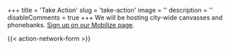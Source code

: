 +++
title = 'Take Action'
slug = 'take-action'
image = ''
description = ''
disableComments = true
+++
We will be hosting city-wide canvasses and phonebanks. [Sign up on our Mobilize page](https://actionnetwork.org/groups/right-to-counsel-jc).

{{< action-network-form >}}